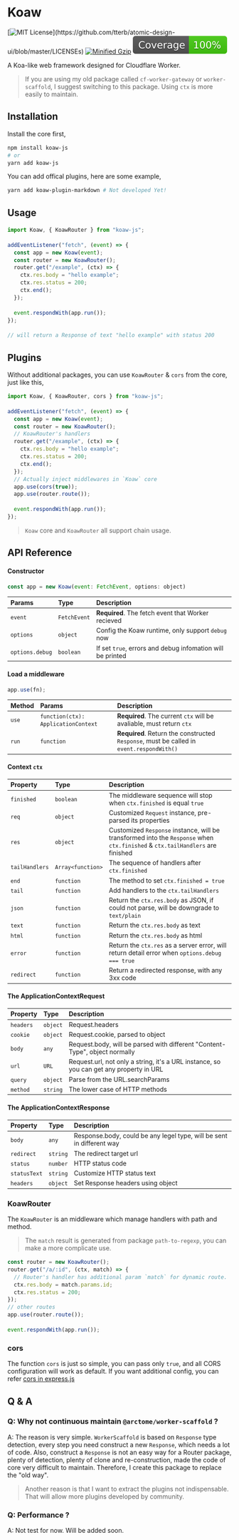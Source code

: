 # Koaw

[![MIT License](https://img.shields.io/apm/l/atomic-design-ui.svg?)](https://github.com/tterb/atomic-design-ui/blob/master/LICENSEs)
[![Minified Gzip](https://badgen.net/bundlephobia/minzip/koaw-js)](https://bundlephobia.com/package/koaw-js)
![Coverage](./coverage/badge.svg)

A Koa-like web framework designed for Cloudflare Worker.

> If you are using my old package called `cf-worker-gateway` or `worker-scaffold`, I suggest switching to this package. Using `ctx` is more easily to maintain.

## Installation

Install the core first,

```bash
npm install koaw-js
# or
yarn add koaw-js
```

You can add offical plugins, here are some example,

```bash
yarn add koaw-plugin-markdown # Not developed Yet!
```

## Usage

```javascript
import Koaw, { KoawRouter } from "koaw-js";

addEventListener("fetch", (event) => {
  const app = new Koaw(event);
  const router = new KoawRouter();
  router.get("/example", (ctx) => {
    ctx.res.body = "hello example";
    ctx.res.status = 200;
    ctx.end();
  });

  event.respondWith(app.run());
});

// will return a Response of text "hello example" with status 200
```

## Plugins

Without additional packages, you can use `KoawRouter` & `cors` from the core, just like this,

```javascript
import Koaw, { KoawRouter, cors } from "koaw-js";

addEventListener("fetch", (event) => {
  const app = new Koaw(event);
  const router = new KoawRouter();
  // KoawRouter's handlers
  router.get("/example", (ctx) => {
    ctx.res.body = "hello example";
    ctx.res.status = 200;
    ctx.end();
  });
  // Actually inject middlewares in `Koaw` core
  app.use(cors(true));
  app.use(router.route());

  event.respondWith(app.run());
});
```

> `Koaw` core and `KoawRouter` all support chain usage.

## API Reference

#### Constructor

```javascript
const app = new Koaw(event: FetchEvent, options: object)
```

| Params          | Type         | Description                                                |
| :-------------- | :----------- | :--------------------------------------------------------- |
| `event`         | `FetchEvent` | **Required**. The fetch event that Worker recieved         |
| `options`       | `object`     | Config the Koaw runtime, only support `debug` now          |
| `options.debug` | `boolean`    | If set `true`, errors and debug infomation will be printed |

#### Load a middleware

```javascript
app.use(fn);
```

| Method | Params                              | Description                                                                              |
| :----- | :---------------------------------- | :--------------------------------------------------------------------------------------- |
| `use`  | `function(ctx): ApplicationContext` | **Required**. The current `ctx` will be avaliable, must return `ctx`                     |
| `run`  | `function`                          | **Required**. Return the constructed `Response`, must be called in `event.respondWith()` |

#### Context `ctx`

| Property       | Type              | Description                                                                                                                   |
| :------------- | :---------------- | :---------------------------------------------------------------------------------------------------------------------------- |
| `finished`     | `boolean`         | The middleware sequence will stop when `ctx.finished` is equal `true`                                                         |
| `req`          | `object`          | Customized `Request` instance, pre-parsed its properties                                                                      |
| `res`          | `object`          | Customized `Response` instance, will be transformed into the `Response` when `ctx.finished` & `ctx.tailHandlers` are finished |
| `tailHandlers` | `Array<function>` | The sequence of handlers after `ctx.finished`                                                                                 |
| `end`          | `function`        | The method to set `ctx.finished = true`                                                                                       |
| `tail`         | `function`        | Add handlers to the `ctx.tailHandlers`                                                                                        |
| `json`         | `function`        | Return the `ctx.res.body` as JSON, if could not parse, will be downgrade to `text/plain`                                      |
| `text`         | `function`        | Return the `ctx.res.body` as text                                                                                             |
| `html`         | `function`        | Return the `ctx.res.body` as html                                                                                             |
| `error`        | `function`        | Return the `ctx.res` as a server error, will return detail error when `options.debug === true`                                |
| `redirect`     | `function`        | Return a redirected response, with any 3xx code                                                                               |

#### The ApplicationContextRequest

| Property  | Type     | Description                                                                             |
| :-------- | :------- | :-------------------------------------------------------------------------------------- |
| `headers` | `object` | Request.headers                                                                         |
| `cookie`  | `object` | Request.cookie, parsed to object                                                        |
| `body`    | `any`    | Request.body, will be parsed with different "Content-Type", object normally             |
| `url`     | `URL`    | Request.url, not only a string, it's a URL instance, so you can get any property in URL |
| `query`   | `object` | Parse from the URL.searchParams                                                         |
| `method`  | `string` | The lower case of HTTP methods                                                          |

#### The ApplicationContextResponse

| Property     | Type     | Description                                                           |
| :----------- | :------- | :-------------------------------------------------------------------- |
| `body`       | `any`    | Response.body, could be any legel type, will be sent in different way |
| `redirect`   | `string` | The redirect target url                                               |
| `status`     | `number` | HTTP status code                                                      |
| `statusText` | `string` | Customize HTTP status text                                            |
| `headers`    | `object` | Set Response headers using object                                     |

### KoawRouter

The `KoawRouter` is an middleware which manage handlers with path and method.

> The `match` result is generated from package `path-to-regexp`, you can make a more complicate use.

```javascript
const router = new KoawRouter();
router.get("/a/:id", (ctx, match) => {
  // Router's handler has additional param `match` for dynamic route.
  ctx.res.body = match.params.id;
  ctx.res.status = 200;
});
// other routes
app.use(router.route());

event.respondWith(app.run());
```

### cors

The function `cors` is just so simple, you can pass only `true`, and all CORS configuration will work as default. If you want additional config, you can refer [cors in express.js](https://www.npmjs.com/package/cors)

## Q & A

### Q: Why not continuous maintain `@arctome/worker-scaffold` ?

A: The reason is very simple. `WorkerScaffold` is based on `Response` type detection, every step you need construct a new `Response`, which needs a lot of code. Also, construct a `Response` is not an easy way for a Router package, plenty of detection, plenty of clone and re-construction, made the code of core very difficult to maintain. Therefore, I create this package to replace the "old way".

> Another reason is that I want to extract the plugins not indispensable. That will allow more plugins developed by community.

### Q: Performance ?

A: Not test for now. Will be added soon.
